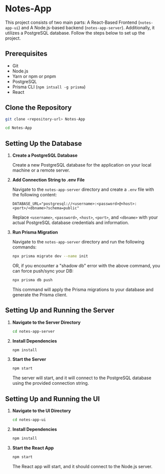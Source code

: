 # Notes-App

This project consists of two main parts: A React-Based Frontend (`notes-app-ui`) and A Node.js-based backend (`notes-app-server`). Additionally, it utilizes a PostgreSQL database. Follow the steps below to set up the project.

## Prerequisites

- Git
- Node.js
- Yarn or npm or pnpm
- PostgreSQL
- Prisma CLI (`npm intsall -g prisma`)
- React

## Clone the Repository 

```sh
git clone <repository-url> Notes-App
```
```sh
cd Notes-App
```

## Setting Up the Database
1. **Create a PostgreSQL Database**

   Create a new PostgreSQL database for the application on your local machine or a remote server.

2. **Add Connection String to .env File**

   Navigate to the `notes-app-server` directory and create a `.env` file with the following content:

   ```env
   DATABASE_URL="postgresql://<username>:<password>@<host>:<port>/<dbname>?schema=public"
   ```

   Replace `<username>`, `<password>`, `<host>`, `<port>`, and `<dbname>` with your actual PostgreSQL database credentials and information.

3. **Run Prisma Migration**

   Navigate to the `notes-app-server` directory and run the following commands:

   ```sh
   npx prisma migrate dev --name init
   ```

   OR, if you encounter a "shadow db" error with the above command, you can force push/sync your DB:

   ```sh
   npx prisma db push
   ```

   This command will apply the Prisma migrations to your database and generate the Prisma client.

## Setting Up and Running the Server

1. **Navigate to the Server Directory**

   ```sh
   cd notes-app-server
   ```

2. **Install Dependencies**

   ```sh
   npm install
   ```

3. **Start the Server**

   ```sh
   npm start
   ```

   The server will start, and it will connect to the PostgreSQL database using the provided connection string.

## Setting Up and Running the UI

1. **Navigate to the UI Directory**

   ```sh
   cd notes-app-ui
   ```

2. **Install Dependencies**

   ```sh
   npm install
   ```

3. **Start the React App**

   ```sh
   npm start
   ```

   The React app will start, and it should connect to the Node.js server.
